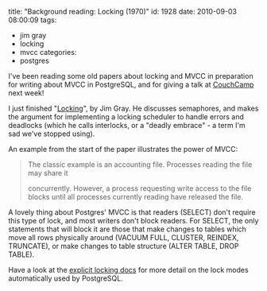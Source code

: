 title: "Background reading: Locking (1970)"
id: 1928
date: 2010-09-03 08:00:09
tags: 
- jim gray
- locking
- mvcc
categories: 
- postgres

I've been reading some old papers about locking and MVCC in preparation for writing about MVCC in PostgreSQL, and for giving a talk at [CouchCamp](http://www.couch.io/couchcamp) next week!

I just finished "[Locking](http://icanhaz.com/locking)", by Jim Gray. He discusses semaphores, and makes the argument for implementing a locking scheduler to handle errors and deadlocks (which he calls interlocks, or a "deadly embrace" - a term I'm sad we've stopped using). 

An example from the start of the paper illustrates the power of MVCC: 

> The classic example is an accounting file. Processes reading the file may share it > 
> concurrently. However, a process requesting write access to the file blocks until all processes currently reading have released the file.

A lovely thing about Postgres' MVCC is that readers (SELECT) don't require this type of lock, and most writers don't block readers. For SELECT, the only statements that will block it are those that make changes to tables which move all rows physically around (VACUUM FULL, CLUSTER, REINDEX, TRUNCATE), or make changes to table structure (ALTER TABLE, DROP TABLE).

Have a look at the [explicit locking docs](http://www.postgresql.org/docs/current/static/explicit-locking.html) for more detail on the lock modes automatically used by PostgreSQL.
